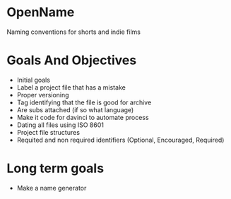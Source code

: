 # OpenName
Naming conventions for shorts and indie films

# Goals And Objectives
- Initial goals
- Label a project file that has a mistake
- Proper versioning
- Tag identifying that the file is good for archive
- Are subs attached (if so what language)
- Make it code for davinci to automate process
- Dating all files using ISO 8601
- Project file structures 
- Requited and non required identifiers (Optional, Encouraged, Required)


# Long term goals
- Make a name generator
